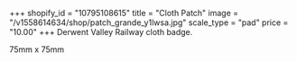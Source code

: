 +++
shopify_id = "10795108615"
title = "Cloth Patch"
image = "/v1558614634/shop/patch_grande_y1lwsa.jpg"
scale_type = "pad"
price = "10.00"
+++
Derwent Valley Railway cloth badge.

75mm x 75mm